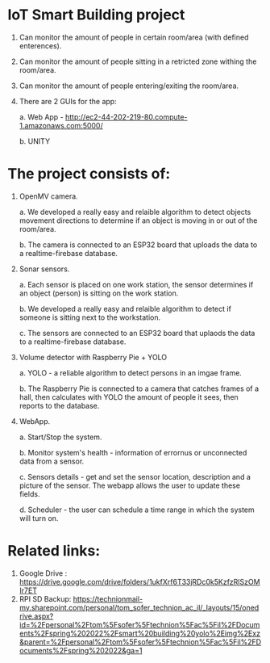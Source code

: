 # IoT Smart Building project

1. Can monitor the amount of people in certain room/area (with defined enterences).
2. Can monitor the amount of people sitting in a retricted zone withing the room/area.
3. Can monitor the amount of people entering/exiting the room/area.
4. There are 2 GUIs for the app: 

      a. Web App - http://ec2-44-202-219-80.compute-1.amazonaws.com:5000/
      
      b. UNITY

# The project consists of:
1. OpenMV camera. 

   a. We developed a really easy and relaible algorithm to detect objects movement directions to determine if an object is moving in or out of the room/area.
   
   b. The camera is connected to an ESP32 board that uploads the data to a realtime-firebase database.
   
2. Sonar sensors.

   a. Each sensor is placed on one work station, the sensor determines if an object (person) is sitting on the work station.
   
   b. We developed a really easy and relaible algorithm to detect if someone is sitting next to the workstation.
   
   c. The sensors are connected to an ESP32 board that uplaods the data to a realtime-firebase database.
   
3. Volume detector with Raspberry Pie + YOLO

   a. YOLO - a reliable algorithm to detect persons in an imgae frame.
   
   b. The Raspberry Pie is connected to a camera that catches frames of a hall, then calculates with YOLO the amount of people it sees, then reports to the database.
   
4. WebApp.

   a. Start/Stop the system.
   
   b. Monitor system's health - information of errornus or unconnected data from a sensor.
   
   c. Sensors details - get and set the sensor location, description and a picture of the sensor. The webapp allows the user to update these fields.
   
   d. Scheduler - the user can schedule a time range in which the system will turn on.
  
# Related links:
1. Google Drive : https://drive.google.com/drive/folders/1ukfXrf6T33jRDc0k5KzfzRlSzOMIr7ET
2. RPI SD Backup: https://technionmail-my.sharepoint.com/personal/tom_sofer_technion_ac_il/_layouts/15/onedrive.aspx?id=%2Fpersonal%2Ftom%5Fsofer%5Ftechnion%5Fac%5Fil%2FDocuments%2Fspring%202022%2Fsmart%20building%20yolo%2Eimg%2Exz&parent=%2Fpersonal%2Ftom%5Fsofer%5Ftechnion%5Fac%5Fil%2FDocuments%2Fspring%202022&ga=1
  
